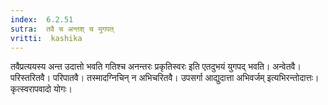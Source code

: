 ```yaml
---
index:  6.2.51
sutra:  तवै च अन्तश् च युगपत्
vritti:  kashika 
---
```


तवैप्रत्ययस्य अन्त उदात्तो भवति गतिश्च अनन्तरः प्रकृतिस्वरः इति एतदुभयं युगपद् भवति। अन्वेतवै। परिस्तरितवै। परिपातवै। तस्मादग्निचिन् न अभिचरितवै। उपसर्गा आद्युदात्ता अभिवर्जम् इत्यभिरन्तोदात्तः। कृत्स्वरापवादो योगः।


